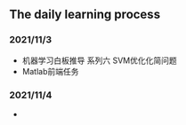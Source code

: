 ## The daily learning process

### 2021/11/3

+ 机器学习白板推导 系列六 SVM优化化简问题
+ Matlab前端任务

### 2021/11/4

+ 
